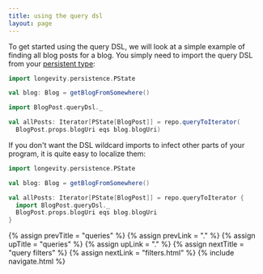 ```yaml
---
title: using the query dsl
layout: page
---
```


To get started using the query DSL, we will look at a simple example
of finding all blog posts for a blog. You simply need to import the
query DSL from your [persistent type](../ptype):

```scala
import longevity.persistence.PState

val blog: Blog = getBlogFromSomewhere()

import BlogPost.queryDsl._

val allPosts: Iterator[PState[BlogPost]] = repo.queryToIterator(
  BlogPost.props.blogUri eqs blog.blogUri)
```

If you don't want the DSL wildcard imports to infect other parts of
your program, it is quite easy to localize them:

```scala
import longevity.persistence.PState

val blog: Blog = getBlogFromSomewhere()

val allPosts: Iterator[PState[BlogPost]] = repo.queryToIterator {
  import BlogPost.queryDsl._
  BlogPost.props.blogUri eqs blog.blogUri
}
```

{% assign prevTitle = "queries" %}
{% assign prevLink = "." %}
{% assign upTitle = "queries" %}
{% assign upLink = "." %}
{% assign nextTitle = "query filters" %}
{% assign nextLink = "filters.html" %}
{% include navigate.html %}
